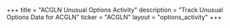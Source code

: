 +++
title = "ACGLN Unusual Options Activity"
description = "Track Unusual Options Data for ACGLN"
ticker = "ACGLN"
layout = "options_activity"
+++


